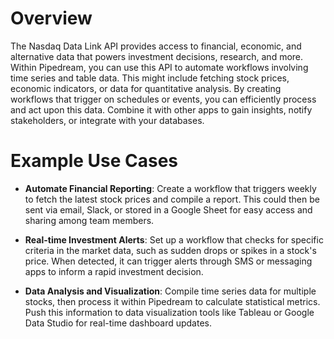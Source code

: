 # Overview

The Nasdaq Data Link API provides access to financial, economic, and alternative data that powers investment decisions, research, and more. Within Pipedream, you can use this API to automate workflows involving time series and table data. This might include fetching stock prices, economic indicators, or data for quantitative analysis. By creating workflows that trigger on schedules or events, you can efficiently process and act upon this data. Combine it with other apps to gain insights, notify stakeholders, or integrate with your databases.

# Example Use Cases

- **Automate Financial Reporting**: Create a workflow that triggers weekly to fetch the latest stock prices and compile a report. This could then be sent via email, Slack, or stored in a Google Sheet for easy access and sharing among team members.

- **Real-time Investment Alerts**: Set up a workflow that checks for specific criteria in the market data, such as sudden drops or spikes in a stock's price. When detected, it can trigger alerts through SMS or messaging apps to inform a rapid investment decision.

- **Data Analysis and Visualization**: Compile time series data for multiple stocks, then process it within Pipedream to calculate statistical metrics. Push this information to data visualization tools like Tableau or Google Data Studio for real-time dashboard updates.

